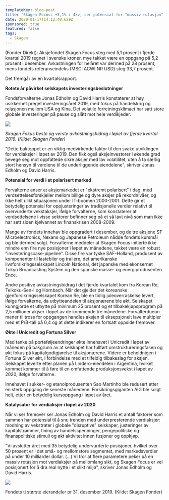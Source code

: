 ```yaml
---
templateKey: blog-post
title: 'Skagen Focus: +5,1% i 4kv, ser potensial for "massiv rotasjon" for verdiaksjer'
date: 2020-01-17T14:12:40.629Z
sponsored: true
featured: false
tags:
  - Skagen
---
```

 (Fonder Direkt): Aksjefondet Skagen Focus steg med 5,1 prosent i fjerde kvartal 2019 regnet i svenske kroner, mye takket være en oppgang på 5,2 prosent i desember. Avkastningen for helåret var dermed på 28 prosent, mens fondets referanseindeks (MSCI ACWI NR USD) steg 33,7 prosent.



Det fremgår av en kvartalsrapport.



**Rotete år påvirket selskapets investeringsbeslutninger**



Fondsforvalterne Jonas Edholm og David Harris konstaterer at høy usikkerhet preget investeringsåret 2019, med fokus på handelskrig og relasjonen mellom USA og Kina. Det volatile forretningsklimaet har satt store globale investeringer på pause og slått mot hele verdikjeder.

![](/img/focus.png)

_Skagen Fokus beste og verste avkastningsbidrag i løpet av fjerde kvartal 2019. (Kilde: Skagen Fonder)_

"Dette bakteppet er en viktig medvirkende faktor til den svake utviklingen for verdiaksjer i løpet av 2019. Den fikk også aksjeinvestorer i økende grad bevege seg mot oppfattede sikre aksjer med lav volatilitet, uten å ta særlig stort hensyn til verdiene til de underliggende eiendelene", skriver Jonas Edholm og David Harris.

**Potensial for verdi i et polarisert marked**



Forvalterne anser at aksjemarkedet er "ekstremt polarisert" i dag, med verdsettelsesforskjeller mellom billige og dyre aksjer på rekordnivåer, og ikke helt ulikt situasjonen under IT-boomen 2000-2001. Dette gir et betydelig potensial for oppjusteringer av tradisjonelle verdier relativt til overvurderte vekstaksjer, ifølge forvalterne, som konstaterer at verdsettelsene i visse sektorer befinner seg på et så lavt nivå som man ikke har sett siden kjølvannet av finanskrisen 2008-2009.



Mange av fondets innehav ble oppgradert i desember, og de tre aksjene ST Microelectronics, Nexans og Japanese Petroleum nådde fondets kursmål og ble dermed solgt. Forvalterne meddeler at Skagen Focus initierte ikke mindre enn fire nye posisjoner i løpet av månedene, takket være en robust "investeringscase-pipeline". Disse fire var tyske SAF-Holland, produsent av komponenter til lastebiler og trailere, det amerikanske livsforsikringsselskapet Lincoln National, det japanske mediekonsernet Tokyo Broadcasting System og den spanske masse- og energiprodusenten Ence.



Andre positive avkastningsbidrag i det fjerde kvartalet kom fra Korean Re, Teikoku-Sen-I og Hornbach. Når det gjelder det koreanske gjenforsikringsselskapet Korean Re, ble en tidlig juleoverraskelse levert, ifølge forvalterne, da utbytteandelen til aksjonærene ble økt. Selskapet kunngjorde et utbytte på minimum 25 prosent og et tilbakekjøpsprogram på 2,5 millioner akjser i løpet av de kommende tre månedene. Forvalterdueon mener til tross for oppgangen handles aksjen til eksepsjonelt lave multipler med et P/B-tall på 0,4 og at dette indikerer en fortsatt oppside fremover.



**Økte i Unicredit og Fortuna Silver**



Med tanke på porteføljeendringer økte innehavet i Unicredit i løpet av måneden på bakgrunn av at selskapet har fullført omstruktureringsfasen og økt fokus på kapitalgodtgjørelse til aksjonærene. Videre er beholdnigen i Fortuna Silver økt, i forbindelse med et tilfeldig tilbakeslag for aksjen. Selskapet leverte etter planen på Lindero-eiendelen i Argentina, hvilket kommet kommer til å føre til en omfattende produksjonsvekst i løpet av 2020, ifølge forvalterne.



Innehavet i sukker- og etanolprodusenten Sao Martinho ble redusert etter en sterk oppgang de seneste månedene. Forsikringsgiganten AIG ble solgt helt, etter en betydelig kursoppgang i løpet av året.



**Katalysator for verdiaksjer i løpet av 2020**



Når vi ser fremover ser Jonas Edholm og David Harris et antall faktorer som sammen har potensial til å snu trenden med underpresterende verdiaksjer: modning av vekstrater i globale "disruptive" selskaper, justeringer av kapitalstrømmer, tining av handelsspenninger, pengepolitiske og finanspolitiske stimuli og økt aktivitet innen fusjoner og oppkjøp.



"Vi avslutter året med 35 betydelig undervurderte posisjoner, hvilket over 50 prosent er i det små- og mellomstore segmentet, med markedsverdier på under 10 milliarder dollar. (...) Vi tror at flere parametere peker på en massiv rotasjon mot verdiaksjer på mellomlang sikt, og Skagen Focus er vel posisjonert for å dra real nytte i et slikt miljø", skriver Jonas Edholm og David Harris.



![](/img/focus2.png)

Fondets ti største eierandeler pr 31. desember 2019. (Kilde: Skagen Fonder)
